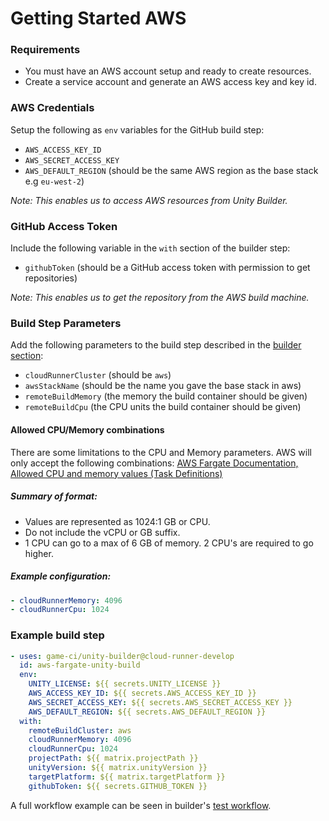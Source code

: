# Getting Started AWS

### Requirements

- You must have an AWS account setup and ready to create resources.
- Create a service account and generate an AWS access key and key id.

### AWS Credentials

Setup the following as `env` variables for the GitHub build step:

- `AWS_ACCESS_KEY_ID`
- `AWS_SECRET_ACCESS_KEY`
- `AWS_DEFAULT_REGION` (should be the same AWS region as the base stack e.g `eu-west-2`)

_Note:_
_This enables us to access AWS resources from Unity Builder._

### GitHub Access Token

Include the following variable in the `with` section of the builder step:

- `githubToken` (should be a GitHub access token with permission to get repositories)

_Note:_
_This enables us to get the repository from the AWS build machine._

### Build Step Parameters

Add the following parameters to the build step described in the [builder section](builder):

- `cloudRunnerCluster` (should be `aws`)
- `awsStackName` (should be the name you gave the base stack in aws)
- `remoteBuildMemory` (the memory the build container should be given)
- `remoteBuildCpu` (the CPU units the build container should be given)

#### Allowed CPU/Memory combinations

There are some limitations to the CPU and Memory parameters. AWS will only accept the following combinations:
[AWS Fargate Documentation, Allowed CPU and memory values (Task Definitions)](https://docs.aws.amazon.com/AmazonECS/latest/developerguide/task_definition_parameters.html#task_size)

##### Summary of format:

- Values are represented as 1024:1 GB or CPU.
- Do not include the vCPU or GB suffix.
- 1 CPU can go to a max of 6 GB of memory. 2 CPU's are required to go higher.

##### Example configuration:

```yaml
- cloudRunnerMemory: 4096
- cloudRunnerCpu: 1024
```

### Example build step

```yaml
- uses: game-ci/unity-builder@cloud-runner-develop
  id: aws-fargate-unity-build
  env:
    UNITY_LICENSE: ${{ secrets.UNITY_LICENSE }}
    AWS_ACCESS_KEY_ID: ${{ secrets.AWS_ACCESS_KEY_ID }}
    AWS_SECRET_ACCESS_KEY: ${{ secrets.AWS_SECRET_ACCESS_KEY }}
    AWS_DEFAULT_REGION: ${{ secrets.AWS_DEFAULT_REGION }}
  with:
    remoteBuildCluster: aws
    cloudRunnerMemory: 4096
    cloudRunnerCpu: 1024
    projectPath: ${{ matrix.projectPath }}
    unityVersion: ${{ matrix.unityVersion }}
    targetPlatform: ${{ matrix.targetPlatform }}
    githubToken: ${{ secrets.GITHUB_TOKEN }}
```

A full workflow example can be seen in builder's [test workflow](https://github.com/game-ci/unity-builder/blob/main/.github/workflows/aws-tests.yml).
